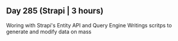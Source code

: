 ## Day 285 (Strapi | 3 hours)

Woring with Strapi's Entity API and Query Engine
Writings scritps to generate and modify data on mass


